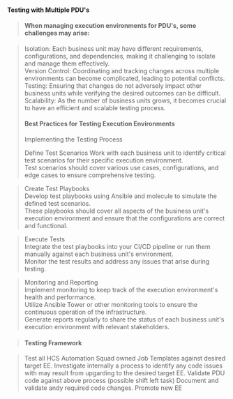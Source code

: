 #### Testing with Multiple PDU's  

>#### When managing execution environments for PDU's, some challenges may arise:  

>Isolation: Each business unit may have different requirements, configurations, and dependencies, making it challenging to isolate and manage them effectively.  
>Version Control: Coordinating and tracking changes across multiple environments can become complicated, leading to potential conflicts.  
>Testing: Ensuring that changes do not adversely impact other business units while verifying the desired outcomes can be difficult.  
>Scalability: As the number of business units grows, it becomes crucial to have an efficient and scalable testing process.  
>
>
>#### Best Practices for Testing Execution Environments  
>
>Implementing the Testing Process
>
>Define Test Scenarios
>Work with each business unit to identify critical test scenarios for their specific execution environment.   
>Test scenarios should cover various use cases, configurations, and edge cases to ensure comprehensive testing.  

>Create Test Playbooks    
>Develop test playbooks using Ansible and molecule to simulate the defined test scenarios.   
>These playbooks should cover all aspects of the business unit's execution environment and ensure that the configurations are correct and functional.  

>Execute Tests  
>Integrate the test playbooks into your CI/CD pipeline or run them manually against each business unit's environment.   
>Monitor the test results and address any issues that arise during testing.  
  
>Monitoring and Reporting  
>Implement monitoring to keep track of the execution environment's health and performance.   
>Utilize Ansible Tower or other monitoring tools to ensure the continuous operation of the infrastructure.   
>Generate reports regularly to share the status of each business unit's execution environment with relevant stakeholders.
  
>#### Testing Framework  

>Test all HCS Automation Squad owned Job Templates against desired target EE.
>Investigate internally a process to identify any code issues with may result from upgarding to the desired target EE.
>Validate PDU code against above process (possible shift left task)
>Document and validate andy required code changes.
>Promote new EE
